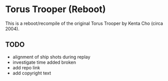 # Torus Trooper (Reboot)

This is a reboot/recompile of the original Torus Trooper by Kenta Cho (circa 2004).

## TODO

- alignment of ship shots during replay
- investigate time added broken
- add repo link
- add copyright text
